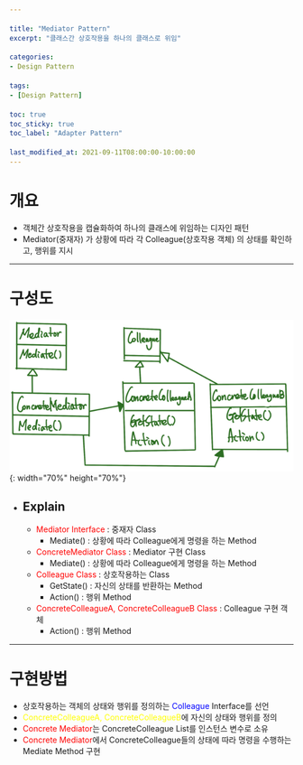 ```yaml
---

title: "Mediator Pattern"
excerpt: "클래스간 상호작용을 하나의 클래스로 위임" 

categories:
- Design Pattern

tags:
- [Design Pattern]

toc: true
toc_sticky: true
toc_label: "Adapter Pattern"

last_modified_at: 2021-09-11T08:00:00-10:00:00
---
```


# 개요
  - 객체간 상호작용을 캡슐화하여 하나의 클래스에 위임하는 디자인 패턴
  - Mediator(중재자) 가 상황에 따라 각 Colleague(상호작용 객체) 의 상태를 확인하고, 행위를 지시

---

# 구성도
  ![image](/assets/images/DesignPattern/MediatorPattern.png){: width="70%" height="70%"}  

  - ## Explain
    - <span style="color:red">Mediator Interface</span> : 중재자 Class
      - Mediate() : 상황에 따라 Colleague에게 명령을 하는 Method
    - <span style="color:red">ConcreteMediator Class</span> : Mediator 구현 Class
      - Mediate() : 상황에 따라 Colleague에게 명령을 하는 Method
    - <span style="color:red">Colleague Class</span> : 상호작용하는 Class
      - GetState() : 자신의 상태를 반환하는 Method
      - Action() : 행위 Method
    - <span style="color:red">ConcreteColleagueA, ConcreteColleagueB Class</span> : Colleague 구현 객체
      - Action() : 행위 Method

---

# 구현방법
  - 상호작용하는 객체의 상태와 행위를 정의하는 <span style="color:blue">Colleague</span> Interface를 선언
  - <span style="color:yellow">ConcreteColleagueA, ConcreteColleagueB</span>에 자신의 상태와 행위를 정의
  - <span style="Color:red">Concrete Mediator</span>는 ConcreteColleague List를 인스턴스 변수로 소유
  - <span style="Color:red">Concrete Mediator</span>에서 ConcreteColleague들의 상태에 따라 명령을 수행하는 Mediate Method 구현
